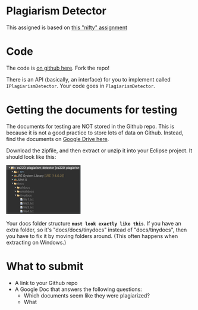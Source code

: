 Plagiarism Detector
==

This assigned is based on [this "nifty" assignment](http://nifty.stanford.edu/2008/franke-catch-plagiarists/)

Code
===
The code is [on github here](https://github.com/jspacco/cs220-plagiarism-detector). Fork the repo!

There is an API (basically, an interface) for you to implement called `IPlagiarismDetector`. Your code goes in `PlagiarismDetector`.

Getting the documents for testing
===
The documents for testing are NOT stored in the Github repo. This is because it is not a good practice to store lots of data on Github. Instead, find the documents on [Google Drive here](https://drive.google.com/file/d/10AM2DyjpUpodCfFYzxNS5NIqx1D95eGB/view?usp=sharing).

Download the zipfile, and then extract or unzip it into your Eclipse project. It should look like this:

<img src="pd.png" alt="Eclipse project file structure" style="width:200px;"/>

Your docs folder structure **`must look exactly like this`**. If you have an extra folder, so it's "docs/docs/tinydocs" instead of "docs/tinydocs", then you have to fix it by moving folders around. (This often happens when extracting on Windows.)

What to submit
===
* A link to your Github repo
* A Google Doc that answers the following questions:
    * Which documents seem like they were plagiarized?
    * What 